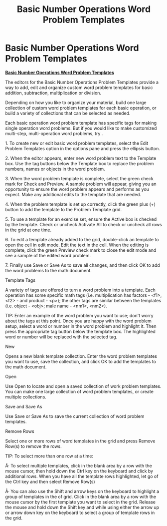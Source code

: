 ﻿---
title: Basic Number Operations Word Problem Templates
category: reference
---

# Basic Number Operations Word Problem Templates

**<u>Basic Number Operations Word Problem Templates</u>**

The editors for the Basic Number Operations Problem Templates provide a way to add, edit and organize custom word problem templates for basic addition, subtraction, multiplication or division.

Depending on how you like to organize your material, build one large collection of custom word problem templates for each basic operation, or build a variety of collections that can be selected as needed.

Each basic operation word problem template has specific tags for making single operation word problems. But if you would like to make customized multi-step, multi-operation word problems, try .

1\. To create new or edit basic word problem templates, select the Edit Problem Templates option in the options pane and press the ellipsis button.

2\. When the editor appears, enter new word problem text to the Template box. Use the tag buttons below the Template box to replace the problem numbers, names or objects in the word problem.

3\. When the word problem template is complete, select the green check mark for Check and Preview. A sample problem will appear, giving you an opportunity to ensure the word problem appears and performs as you expect. Make any additional edits to the template that are needed.

4\. When the problem template is set up correctly, click the green plus (+) button to add the template to the Problem Template grid.

5\. To use a template for an exercise set, ensure the Active box is checked by the template. Check or uncheck Activate All to check or uncheck all rows in the grid at one time.

6\. To edit a template already added to the grid, double-click an template to open the cell in edit mode. Edit the text in the cell. When the editing is complete, click the green Preview check mark to close the edit mode and see a sample of the edited word problem.

7\. Finally use Save or Save As to save all changes, and then click OK to add the word problems to the math document.

Template Tags

A variety of tags are offered to turn a word problem into a template. Each operation has some specific math tags (i.e. multiplication has factors - &lt;f1&gt;, &lt;f2&gt; - and product - &lt;p&gt;); the other tags are similar between the templates (i.e. object - &lt;obj&gt;; male name - &lt;nm1&gt;, &lt;nm2&gt;).

TIP: Enter an example of the word problem you want to use; don't worry about the tags at this point. Once you are happy with the word problem setup, select a word or number in the word problem and highlight it. Then press the appropriate tag button below the template box. The highlighted word or number will be replaced with the selected tag.

New

Opens a new blank template collection. Enter the word problem templates you want to use, save the collection, and click OK to add the templates to the math document.

Open

Use Open to locate and open a saved collection of work problem templates. You can make one large collection of word problem templates, or create multiple collections.

Save and Save As

Use Save or Save As to save the current collection of word problem templates.

Remove Rows

Select one or more rows of word templates in the grid and press Remove Row(s) to remove the rows.

TIP: To select more than one row at a time:

Â· To select multiple templates, click in the blank area by a row with the mouse cursor, then hold down the Ctrl key on the keyboard and click by additional rows. When you have all the template rows highlighted, let go of the Ctrl key and then select Remove Row(s)

Â· You can also use the Shift and arrow keys on the keyboard to highlight a group of templates in the of grid. Click in the blank area by a row with the mouse cursor by the first template you want to select in the grid. Release the mouse and hold down the Shift key and while using either the arrow up or arrow down key on the keyboard to select a group of template rows in the grid.
